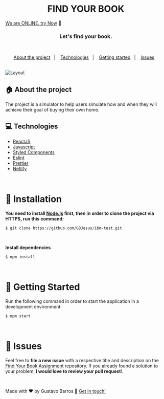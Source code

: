 <h1 align="center">
  FIND YOUR BOOK
</h1>

[We are ONLINE, try Now](https://findabook1.netlify.app/) :tada:<br> 


<h3 align="center">
  Let's find your book.
</h3>

<br>

<p align="center">
  <a href="#house-about-the-project">About the project</a>&nbsp;&nbsp;&nbsp;|&nbsp;&nbsp;&nbsp;
  <a href="#computer-technologies">Technologies</a>&nbsp;&nbsp;&nbsp;|&nbsp;&nbsp;&nbsp;
  <a href="#construction_worker-installation">Getting started</a>&nbsp;&nbsp;&nbsp;|&nbsp;&nbsp;&nbsp;
  <a href="#bug-issues">Issues</a>&nbsp;&nbsp;&nbsp;
</p>

<br>

<img alt="Layout" src="https://github.com/GBJesus/ibm-test/blob/master/src/assets/result.png">
<br>


## :house: About the project

The project is a simulator to help users simulate how and when they will achieve their goal of buying their own home.
<br>

## :computer: Technologies

- [ReactJS](https://reactjs.org/)
- [Javascript](https://www.javascript.com/)
- [Styled Components](https://styled-components.com/)
- [Eslint](https://eslint.org/)
- [Prettier](https://prettier.io/)
- [Netlify](https://www.netlify.com/)


<br>

# :construction_worker: Installation

**You need to install [Node.js](https://nodejs.org/en/download/) first, then in order to clone the project via HTTPS, run this command:**

```$ git clone https://github.com/GBJesus/ibm-test.git```

<br>

**Install dependencies**

```$ npm install```

<br>


# :runner: Getting Started

Run the following command in order to start the application in a development environment:

```$ npm start```

<br>


# :bug: Issues

Feel free to **file a new issue** with a respective title and description on the [Find Your Book Assignment](https://github.com/GBJesus/ibm-test/issues) repository. If you already found a solution to your problem, **I would love to review your pull request**!.

<br>





Made with ♥ by Gustavo Barros :wave: [Get in touch!](https://www.linkedin.com/in/gustavo-gbjesus/)
